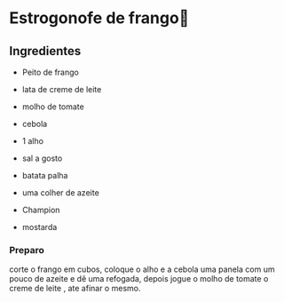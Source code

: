 

# Estrogonofe de frango:chicken:



## Ingredientes

* Peito de frango

*  lata de creme de leite

*  molho de tomate

*  cebola 

* 1 alho

* sal a gosto

* batata palha

* uma colher de azeite

* Champion

* mostarda

### Preparo

corte o frango em cubos,  coloque o alho e a cebola uma panela com um pouco de azeite e dê uma refogada, depois jogue o molho de tomate o creme de leite , ate afinar o mesmo.



